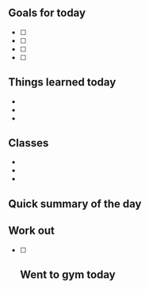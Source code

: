## Goals for today
- [ ] 
- [ ] 
- [ ] 
- [ ] 

## Things learned today
- 
- 
- 

## Classes
- 
- 
- 

## Quick summary of the day


## Work out
- [ ] Went to gym today
	- 




